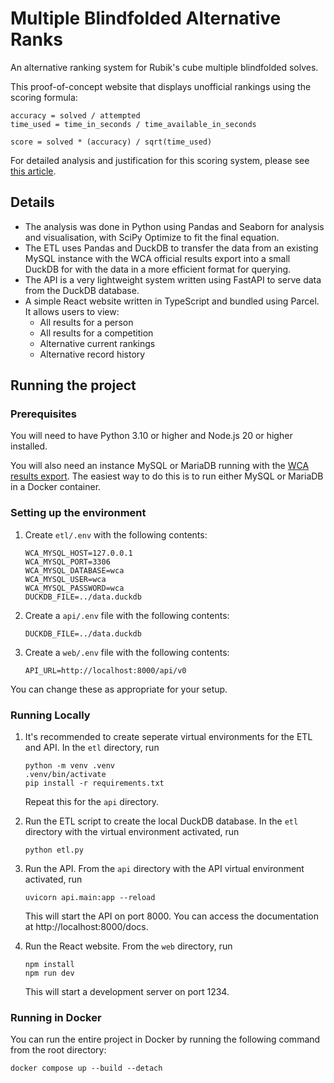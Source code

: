 # Multiple Blindfolded Alternative Ranks

An alternative ranking system for Rubik's cube multiple blindfolded solves.

This proof-of-concept website that displays unofficial rankings using the scoring formula:

```
accuracy = solved / attempted
time_used = time_in_seconds / time_available_in_seconds

score = solved * (accuracy) / sqrt(time_used)
```

For detailed analysis and justification for this scoring system, please see [this article](https://bgray-dev.medium.com/multiblind-scoring-system-353c18a61dfe).


## Details

* The analysis was done in Python using Pandas and Seaborn for analysis and visualisation, with SciPy Optimize to fit the final equation.
* The ETL uses Pandas and DuckDB to transfer the data from an existing MySQL instance with the WCA official results export into a small DuckDB for with the data in a more efficient format for querying.
* The API is a very lightweight system written using FastAPI to serve data from the DuckDB database.
* A simple React website written in TypeScript and bundled using Parcel. It allows users to view:
   - All results for a person
   - All results for a competition
   - Alternative current rankings
   - Alternative record history


## Running the project

### Prerequisites

You will need to have Python 3.10 or higher and Node.js 20 or higher installed.

You will also need an instance MySQL or MariaDB running with the [WCA results export](https://www.worldcubeassociation.org/export/results). The easiest way to do this is to run either MySQL or MariaDB in a Docker container.

### Setting up the environment

1. Create `etl/.env` with the following contents:

   ```
   WCA_MYSQL_HOST=127.0.0.1
   WCA_MYSQL_PORT=3306
   WCA_MYSQL_DATABASE=wca
   WCA_MYSQL_USER=wca
   WCA_MYSQL_PASSWORD=wca
   DUCKDB_FILE=../data.duckdb
   ```

2. Create a `api/.env` file with the following contents:
   ```
   DUCKDB_FILE=../data.duckdb
   ```

3. Create a `web/.env` file with the following contents:
   ```
   API_URL=http://localhost:8000/api/v0
   ```

You can change these as appropriate for your setup.


### Running Locally

1. It's recommended to create seperate virtual environments for the ETL and API. In the `etl` directory, run
   ```
   python -m venv .venv
   .venv/bin/activate
   pip install -r requirements.txt
   ```
   Repeat this for the `api` directory.

2. Run the ETL script to create the local DuckDB database. In the `etl` directory with the virtual environment activated, run
   ```
   python etl.py
   ```

4. Run the API. From the `api` directory with the API virtual environment activated, run
   ```
   uvicorn api.main:app --reload
   ```
   This will start the API on port 8000. You can access the documentation at http://localhost:8000/docs.

7. Run the React website. From the `web` directory, run
   ```
   npm install
   npm run dev
   ```
   This will start a development server on port 1234.

### Running in Docker

You can run the entire project in Docker by running the following command from the root directory:
```
docker compose up --build --detach
```



